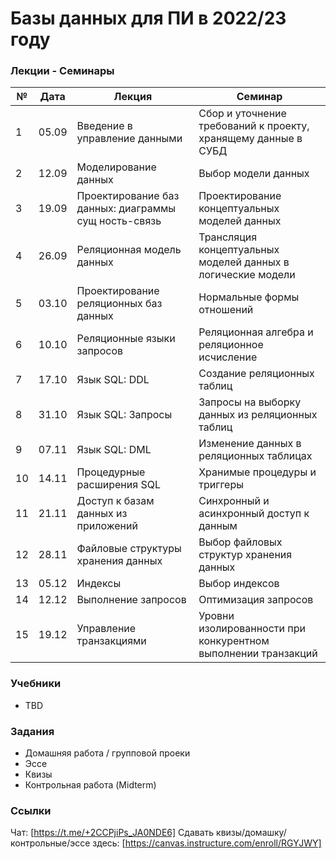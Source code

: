 # Базы данных для ПИ в 2022/23 году #

### Лекции - Семинары ###

| № | Дата | Лекция                              | Семинар	                                |
|---|------|-------------------------------------|------------------------------------------|
| 1 | 05.09| Введение в управление данными	| Сбор и уточнение требований к проекту, хранящему данные в СУБД| 
| 2 | 12.09| Моделирование данных	| Выбор модели данных | 
| 3 | 19.09| Проектирование баз данных: диаграммы сущ ность-связь	| Проектирование концептуальных моделей данных | 
| 4 | 26.09| Реляционная модель данных	| Трансляция концептуальных моделей данных в логические модели | 
| 5 | 03.10| Проектирование реляционных баз данных	| Нормальные формы отношений | 
| 6 | 10.10| Реляционные языки запросов | Реляционная алгебра и реляционное исчисление | 
| 7 | 17.10| Язык SQL: DDL | Создание реляционных таблиц 
| 8 | 31.10| Язык SQL: Запросы	| Запросы на выборку данных из реляционных таблиц | 
| 9 | 07.11| Язык SQL: DML	| Изменение данных в реляционных таблицах |
| 10| 14.11| Процедурные расширения SQL | Хранимые процедуры и триггеры |
| 11| 21.11| Доступ к базам данных из приложений | Синхронный и асинхронный доступ к данным |
| 12| 28.11| Файловые структуры хранения данных | Выбор файловых структур хранения данных |
| 13| 05.12| Индексы | Выбор индексов |
| 14| 12.12| Выполнение запросов | Оптимизация запросов |
| 15| 19.12| Управление транзакциями | Уровни изолированности при конкурентном выполнении транзакций |

### Учебники ###

* TBD

### Задания ###

* Домашняя работа / групповой проеки
* Эссе
* Квизы
* Контрольная работа (Midterm)

### Ссылки ###


Чат: [https://t.me/+2CCPjiPs_JA0NDE6]
Сдавать квизы/домашку/контрольные/эссе здесь: [https://canvas.instructure.com/enroll/RGYJWY]
